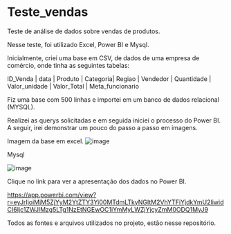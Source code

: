 # Teste_vendas
Teste de análise de dados sobre vendas de produtos.

Nesse teste, foi utilizado Excel, Power BI e Mysql.

Inicialmente, criei uma base em CSV, de dados de uma empresa de comércio, onde tinha as seguintes tabelas:

ID_Venda |	data |	Produto |	Categoria|	Regiao |	Vendedor |	Quantidade |	  Valor_unidade | Valor_Total | Meta_funcionario  

Fiz uma base com 500 linhas e importei em um banco de dados relacional (MYSQL).

Realizei as querys solicitadas e em seguida iniciei o processo do Power BI.
A seguir, irei demonstrar um pouco do passo a passo em imagens.

Imagem da base em excel.
![image](https://github.com/user-attachments/assets/5b716e70-5c62-4dcf-9c11-d0b1ad9aab87)


Mysql

![image](https://github.com/user-attachments/assets/abf43f2a-bba2-4048-9ae2-4c4f9522c297)


Clique no link para ver a apresentação dos dados no Power BI.

https://app.powerbi.com/view?r=eyJrIjoiMjM5ZjYyM2YtZTY3Yi00MTdmLTkyNGItM2VhYTFiYjdkYmU2IiwidCI6Ijc1ZWJlMzg5LTg1NzEtNGEwOC1iYmMyLWZjYjcyZmM0ODQ1MyJ9



Todos as fontes e arquivos utilizados no projeto, estão nesse repositório. 
